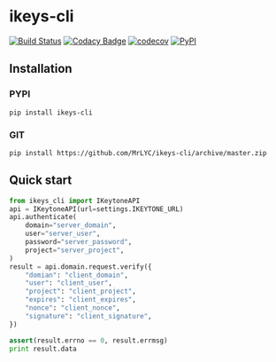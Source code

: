 # ikeys-cli
[![Build Status](https://travis-ci.org/MrLYC/ikeys-cli.svg?branch=master)](https://travis-ci.org/MrLYC/ikeys-cli)
[![Codacy Badge](https://api.codacy.com/project/badge/Grade/a60c4c155da142a7beea2d454495f347)](https://www.codacy.com/app/imyikong/ikeys-cli?utm_source=github.com&utm_medium=referral&utm_content=MrLYC/ikeys-cli&utm_campaign=badger)
[![codecov](https://codecov.io/gh/MrLYC/ikeys-cli/branch/master/graph/badge.svg)](https://codecov.io/gh/MrLYC/ikeys-cli)
[![PyPI](https://img.shields.io/pypi/pyversions/ikeys-cli.svg)](https://pypi.python.org/pypi/ikeys-cli)

## Installation
### PYPI
```shell
pip install ikeys-cli
```

### GIT
```shell
pip install https://github.com/MrLYC/ikeys-cli/archive/master.zip
```

## Quick start

```python
from ikeys_cli import IKeytoneAPI
api = IKeytoneAPI(url=settings.IKEYTONE_URL)
api.authenticate(
    domain="server_domain",
    user="server_user",
    password="server_password",
    project="server_project",
)
result = api.domain.request.verify({
    "domian": "client_domain",
    "user": "client_user",
    "project": "client_project",
    "expires": "client_expires",
    "nonce": "client_nonce",
    "signature": "client_signature",
})

assert(result.errno == 0, result.errmsg)
print result.data
```

